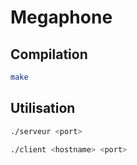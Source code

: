 # Megaphone

## Compilation

```sh
make
```

## Utilisation

```sh
./serveur <port>
```

```sh
./client <hostname> <port>
```

